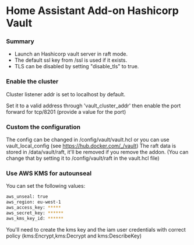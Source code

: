 # Home Assistant Add-on Hashicorp Vault

### Summary

- Launch an Hashicorp vault server in raft mode. 
- The default ssl key from /ssl is used if it exists.
- TLS can be disabled by setting "disable_tls" to true.

### Enable the cluster
Cluster listener addr is set to localhost by default. 

Set it to a valid address through 'vault_cluster_addr' then enable the port forward for tcp/8201 (provide a value for the port)

### Custom the configuration
The config can be changed in /config/vault/vault.hcl
or you can use vault_local_config (see https://hub.docker.com/_/vault)
The raft data is stored in /data/vault/raft, it'll be removed if you remove the addon. (You can change that by setting it to /config/vault/raft in the vault.hcl file)

### Use AWS KMS for autounseal
You can set the following values:
```bash
aws_unseal: true
aws_region: eu-west-1
aws_access_key: *****
aws_secret_key: ******
aws_kms_key_id: ******
```

You'll need to create the kms key and the iam user credentials with correct policy (kms:Encrypt,kms:Decrypt and kms:DescribeKey)

